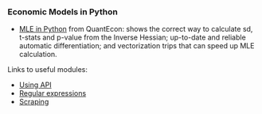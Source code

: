### Economic Models in Python

* [MLE in Python](http://nbviewer.jupyter.org/github/VHRanger/MLE-tutorial/blob/master/Implementing%20and%20vectorizing%20a%20Maximum%20Likelihood%20model%20with%20scipy--1.ipynb) from QuantEcon: shows the correct way to calculate sd, t-stats and p-value from the Inverse Hessian; up-to-date and reliable automatic differentiation; and vectorization trips that can speed up MLE calculation.



Links to useful modules:
* [Using API](http://docs.python-requests.org/en/master/user/quickstart/#make-a-request)
* [Regular expressions](https://docs.python.org/3/howto/regex.html#regex-howto)
* [Scraping](https://www.crummy.com/software/BeautifulSoup/bs4/doc/)
